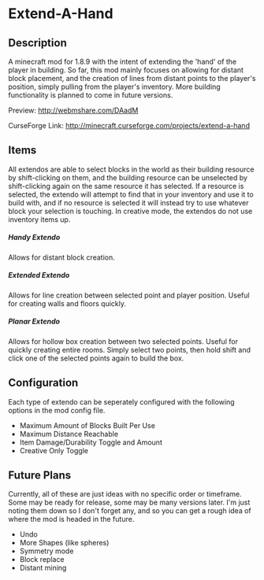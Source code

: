 # Extend-A-Hand
## Description
A minecraft mod for 1.8.9 with the intent of extending the 'hand' of the player in building. So far, this mod mainly focuses on allowing for distant block placement, and the creation of lines from distant points to the player's position, simply pulling from the player's inventory. More building functionality is planned to come in future versions.

Preview: http://webmshare.com/DAadM

CurseForge Link: http://minecraft.curseforge.com/projects/extend-a-hand

## Items
All extendos are able to select blocks in the world as their building resource by shift-clicking on them, and the building resource can be unselected by shift-clicking again on the same resource it has selected. If a resource is selected, the extendo will attempt to find that in your inventory and use it to build with, and if no resource is selected it will instead try to use whatever block your selection is touching. In creative mode, the extendos do not use inventory items up.
##### Handy Extendo
Allows for distant block creation.
##### Extended Extendo
Allows for line creation between selected point and player position. Useful for creating walls and floors quickly.
##### Planar Extendo
Allows for hollow box creation between two selected points. Useful for quickly creating entire rooms. Simply select two points, then hold shift and click one of the selected points again to build the box.

## Configuration
Each type of extendo can be seperately configured with the following options in the mod config file.
- Maximum Amount of Blocks Built Per Use
- Maximum Distance Reachable
- Item Damage/Durability Toggle and Amount
- Creative Only Toggle

## Future Plans
Currently, all of these are just ideas with no specific order or timeframe. Some may be ready for release, some may be many versions later. I'm just noting them down so I don't forget any, and so you can get a rough idea of where the mod is headed in the future.
- Undo
- More Shapes (like spheres)
- Symmetry mode
- Block replace
- Distant mining

